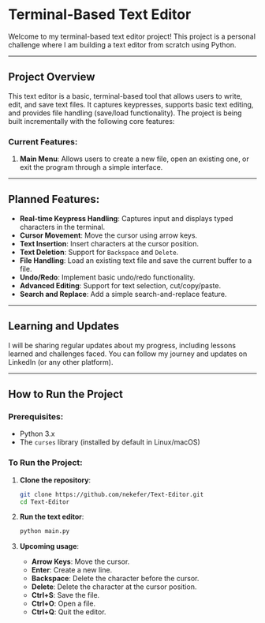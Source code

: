 # **Terminal-Based Text Editor**

Welcome to my terminal-based text editor project! This project is a personal challenge where I am building a text editor from scratch using Python.

---

## **Project Overview**

This text editor is a basic, terminal-based tool that allows users to write, edit, and save text files. It captures keypresses, supports basic text editing, and provides file handling (save/load functionality). The project is being built incrementally with the following core features:

### **Current Features**:
1. **Main Menu**: Allows users to create a new file, open an existing one, or exit the program through a simple interface.


---

## **Planned Features**:
- **Real-time Keypress Handling**: Captures input and displays typed characters in the terminal.
- **Cursor Movement**: Move the cursor using arrow keys.
- **Text Insertion**: Insert characters at the cursor position.
- **Text Deletion**: Support for `Backspace` and `Delete`.
- **File Handling**: Load an existing text file and save the current buffer to a file.
- **Undo/Redo**: Implement basic undo/redo functionality.
- **Advanced Editing**: Support for text selection, cut/copy/paste.
- **Search and Replace**: Add a simple search-and-replace feature.

---

## **Learning and Updates**

I will be sharing regular updates about my progress, including lessons learned and challenges faced. You can follow my journey and updates on LinkedIn (or any other platform).

---

## **How to Run the Project**

### **Prerequisites**:
- Python 3.x
- The `curses` library (installed by default in Linux/macOS)

### **To Run the Project**:
1. **Clone the repository**:
    ```bash
    git clone https://github.com/nekefer/Text-Editor.git
    cd Text-Editor
    ```

2. **Run the text editor**:
    ```bash
    python main.py
    ```

3. **Upcoming usage**:
   - **Arrow Keys**: Move the cursor.
   - **Enter**: Create a new line.
   - **Backspace**: Delete the character before the cursor.
   - **Delete**: Delete the character at the cursor position.
   - **Ctrl+S**: Save the file.
   - **Ctrl+O**: Open a file.
   - **Ctrl+Q**: Quit the editor.

